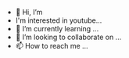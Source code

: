 - 👋 Hi, I’m
- I'm interested in youtube...
- 🌱 I’m currently learning ...
- 💞️ I’m looking to collaborate on ...
- 📫 How to reach me ...

<!---
Bbboi999/Bbboi999 is a ✨ special ✨ repository because its `README.md` (this file) appears on your GitHub profile.
You can click the Preview link to take a look at your changes.
--->
